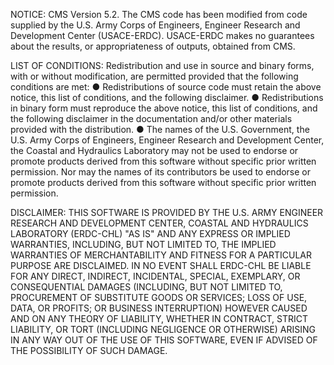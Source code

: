 NOTICE:
CMS Version 5.2.  The CMS code has been modified from code supplied by the U.S. Army Corps of Engineers, Engineer Research and Development Center (USACE-ERDC).  USACE-ERDC makes no guarantees about the results, or appropriateness of outputs, obtained from CMS.  

LIST OF CONDITIONS:
Redistribution and use in source and binary forms, with or without modification, are permitted provided that the following conditions are met:
● Redistributions of source code must retain the above notice, this list of conditions, and the following disclaimer.
● Redistributions in binary form must reproduce the above notice, this list of conditions, and the following disclaimer in the documentation and/or other materials provided with the distribution.
● The names of the U.S. Government, the U.S. Army Corps of Engineers, Engineer Research and Development Center, the Coastal and Hydraulics Laboratory may not be used to endorse or promote products derived from this software without specific prior written permission.  Nor may the names of its contributors be used to endorse or promote products derived from this software without specific prior written permission.

DISCLAIMER:
THIS SOFTWARE IS PROVIDED BY THE U.S. ARMY ENGINEER RESEARCH AND DEVELOPMENT CENTER, COASTAL AND HYDRAULICS LABORATORY (ERDC-CHL) "AS IS" AND ANY EXPRESS OR IMPLIED WARRANTIES, INCLUDING, BUT NOT LIMITED TO, THE IMPLIED WARRANTIES OF MERCHANTABILITY AND FITNESS FOR A PARTICULAR PURPOSE ARE DISCLAIMED. IN NO EVENT SHALL ERDC-CHL BE LIABLE FOR ANY DIRECT, INDIRECT, INCIDENTAL, SPECIAL, EXEMPLARY, OR CONSEQUENTIAL DAMAGES (INCLUDING, BUT NOT LIMITED TO, PROCUREMENT OF SUBSTITUTE GOODS OR SERVICES; LOSS OF USE, DATA, OR PROFITS; OR BUSINESS INTERRUPTION) HOWEVER CAUSED AND ON ANY THEORY OF LIABILITY, WHETHER IN CONTRACT, STRICT LIABILITY, OR TORT (INCLUDING NEGLIGENCE OR OTHERWISE) ARISING IN ANY WAY OUT OF THE USE OF THIS SOFTWARE, EVEN IF ADVISED OF THE POSSIBILITY OF SUCH DAMAGE.
